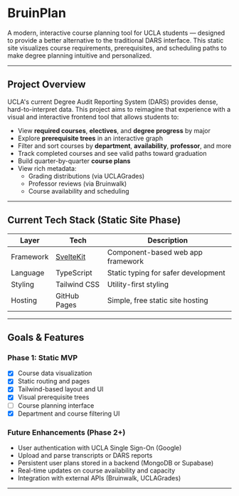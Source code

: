 # BruinPlan

A modern, interactive course planning tool for UCLA students — designed to provide a better alternative to the traditional DARS interface. This static site visualizes course requirements, prerequisites, and scheduling paths to make degree planning intuitive and personalized.

---

## Project Overview

UCLA's current Degree Audit Reporting System (DARS) provides dense, hard-to-interpret data. This project aims to reimagine that experience with a visual and interactive frontend tool that allows students to:

- View **required courses**, **electives**, and **degree progress** by major
- Explore **prerequisite trees** in an interactive graph
- Filter and sort courses by **department**, **availability**, **professor**, and more
- Track completed courses and see valid paths toward graduation
- Build quarter-by-quarter **course plans**
- View rich metadata:
  - Grading distributions (via UCLAGrades)
  - Professor reviews (via Bruinwalk)
  - Course availability and scheduling

---

## Current Tech Stack (Static Site Phase)

| Layer       | Tech             | Description |
|-------------|------------------|-------------|
| Framework   | [SvelteKit](https://kit.svelte.dev/) | Component-based web app framework |
| Language    | TypeScript       | Static typing for safer development |
| Styling     | Tailwind CSS     | Utility-first styling |
| Hosting     | GitHub Pages     | Simple, free static site hosting |

---

## Goals & Features

### Phase 1: Static MVP
- [x] Course data visualization
- [x] Static routing and pages
- [x] Tailwind-based layout and UI
- [x] Visual prerequisite trees
- [ ] Course planning interface
- [x] Department and course filtering UI

### Future Enhancements (Phase 2+)
- User authentication with UCLA Single Sign-On (Google)
- Upload and parse transcripts or DARS reports
- Persistent user plans stored in a backend (MongoDB or Supabase)
- Real-time updates on course availability and capacity
- Integration with external APIs (Bruinwalk, UCLAGrades)

---
